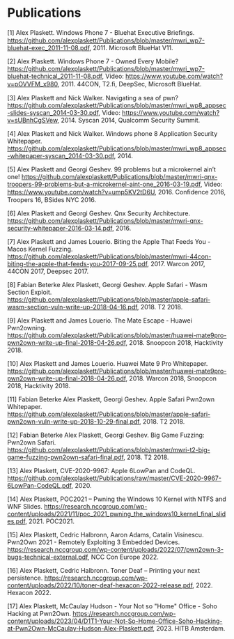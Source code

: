 ﻿# Publications

[1] Alex Plaskett. Windows Phone 7 - Bluehat Executive Brieﬁngs. https://github.com/alexplaskett/Publications/blob/master/mwri_wp7-bluehat-exec_2011-11-08.pdf, 2011. Microsoft BlueHat V11. 

[2] Alex Plaskett. Windows Phone 7 - Owned Every Mobile? https://github.com/alexplaskett/Publications/blob/master/mwri_wp7-bluehat-technical_2011-11-08.pdf, Video: https://www.youtube.com/watch?v=pOVVFM_x980, 2011. 44CON, T2.ﬁ, DeepSec, Microsoft BlueHat. 

[3] Alex Plaskett and Nick Walker. Navigating a sea of pwn? https://github.com/alexplaskett/Publications/blob/master/mwri_wp8_appsec-slides-syscan_2014-03-30.pdf, Video: https://www.youtube.com/watch?v=sUBnhCgSVew, 2014. Syscan 2014, Qualcomm Security Summit. 

[4] Alex Plaskett and Nick Walker. Windows phone 8 Application Security Whitepaper. https://github.com/alexplaskett/Publications/blob/master/mwri_wp8_appsec-whitepaper-syscan_2014-03-30.pdf, 2014. 

[5] Alex Plaskett and Georgi Geshev. 99 problems but a microkernel ain’t one! https://github.com/alexplaskett/Publications/blob/master/mwri-qnx-troopers-99-problems-but-a-microkernel-aint-one_2016-03-19.pdf, Video: https://www.youtube.com/watch?v=ump5KV2tD6U, 2016. Conﬁdence 2016, Troopers 16, BSides NYC 2016. 

[6] Alex Plaskett and Georgi Geshev. Qnx Security Architecture. https://github.com/alexplaskett/Publications/blob/master/mwri-qnx-security-whitepaper-2016-03-14.pdf, 2016. 

[7] Alex Plaskett and James Louerio. Biting the Apple That Feeds You - Macos Kernel Fuzzing. https://github.com/alexplaskett/Publications/blob/master/mwri-44con-biting-the-apple-that-feeds-you-2017-09-25.pdf, 2017. Warcon 2017, 44CON 2017, Deepsec 2017. 

[8] Fabian Beterke Alex Plaskett, Georgi Geshev. Apple Safari - Wasm Section Exploit. https://github.com/alexplaskett/Publications/blob/master/apple-safari-wasm-section-vuln-write-up-2018-04-16.pdf, 2018. T2 2018. 

[9] Alex Plaskett and James Louerio. The Mate Escape - Huawei Pwn2owning. https://github.com/alexplaskett/Publications/blob/master/huawei-mate9pro-pwn2own-write-up-final-2018-04-26.pdf, 2018. Snoopcon 2018, Hacktivity 2018. 

[10] Alex Plaskett and James Louerio. Huawei Mate 9 Pro Whitepaper. https://github.com/alexplaskett/Publications/blob/master/huawei-mate9pro-pwn2own-write-up-final-2018-04-26.pdf, 2018. Warcon 2018, Snoopcon 2018, Hacktivity 2018. 

[11] Fabian Beterke Alex Plaskett, Georgi Geshev. Apple Safari Pwn2own Whitepaper. https://github.com/alexplaskett/Publications/blob/master/apple-safari-pwn2own-vuln-write-up-2018-10-29-final.pdf, 2018. T2 2018. 

[12] Fabian Beterke Alex Plaskett, Georgi Geshev. Big Game Fuzzing: Pwn2own Safari. https://github.com/alexplaskett/Publications/blob/master/mwri-t2-big-game-fuzzing-pwn2own-safari-final.pdf, 2018. T2 2018. 

[13] Alex Plaskett, CVE-2020-9967: Apple 6LowPan and CodeQL. https://github.com/alexplaskett/Publications/raw/master/CVE-2020-9967-6LowPan-CodeQL.pdf, 2020. 

[14] Alex Plaskett, POC2021 – Pwning the Windows 10 Kernel with NTFS and WNF Slides. https://research.nccgroup.com/wp-content/uploads/2021/11/poc_2021_pwning_the_windows10_kernel_final_slides.pdf, 2021. POC2021. 

[15] Alex Plaskett, Cedric Halbronn, Aaron Adams, Catalin Visinescu. Pwn2Own 2021 - Remotely Exploiting 3 Embedded Devices. https://research.nccgroup.com/wp-content/uploads/2022/07/pwn2own-3-bugs-technical-external.pdf, NCC Con Europe 2022. 

[16] Alex Plaskett, Cedric Halbronn. Toner Deaf – Printing your next persistence. https://research.nccgroup.com/wp-content/uploads/2022/10/toner-deaf-hexacon-2022-release.pdf, 2022. Hexacon 2022.  

[17] Alex Plaskett, McCaulay Hudson - Your Not so "Home" Office - Soho Hacking at Pwn2Own. https://research.nccgroup.com/wp-content/uploads/2023/04/D1T1-Your-Not-So-Home-Office-Soho-Hacking-at-Pwn2Own-McCaulay-Hudson-Alex-Plaskett.pdf, 2023. HITB Amsterdam. 
